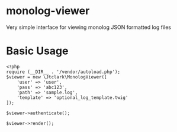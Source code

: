 # monolog-viewer
Very simple interface for viewing monolog JSON formatted log files

# Basic Usage
```
<?php
require (__DIR__ . '/vendor/autoload.php');
$viewer = new \Jtclark\MonologViewer([
    'user' => 'user',
    'pass' => 'abc123',
    'path' => 'sample.log',
    'template' => 'optional_log_template.twig'
]);

$viewer->authenticate();

$viewer->render();
```
